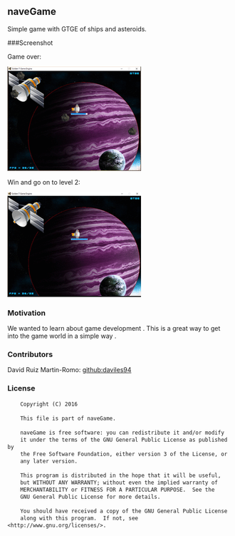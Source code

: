 ## naveGame

Simple game with GTGE of ships and asteroids. 

###Screenshot

Game over:


![image](perder.gif)

Win and go on to level 2:


![image](ganar.gif)


### Motivation

We wanted to learn about game development . This is a great way to get into the game world in a simple way .

### Contributors

David Ruiz Martin-Romo: 
[github:daviles94](https://github.com/daviles94/)

### License
```
    Copyright (C) 2016
    
	This file is part of naveGame.
	
    naveGame is free software: you can redistribute it and/or modify
    it under the terms of the GNU General Public License as published by
    the Free Software Foundation, either version 3 of the License, or
    any later version.
    
    This program is distributed in the hope that it will be useful,
    but WITHOUT ANY WARRANTY; without even the implied warranty of
    MERCHANTABILITY or FITNESS FOR A PARTICULAR PURPOSE.  See the
    GNU General Public License for more details.
	
	You should have received a copy of the GNU General Public License
    along with this program.  If not, see <http://www.gnu.org/licenses/>.
```
